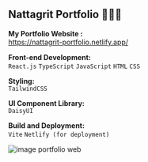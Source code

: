 ## Nattagrit Portfolio 👨🏻‍💻
**My Portfolio Website :**\
https://nattagrit-portfolio.netlify.app/

**Front-end Development:**\
`React.js` `TypeScript` `JavaScript` `HTML` `CSS`
  
**Styling:**\
`TailwindCSS`
  
**UI Component Library:**\
`DaisyUI`
  
**Build and Deployment:**\
`Vite` `Netlify (for deployment)`

![image portfolio web](https://github.com/Basicbay/Portfolio-Website/assets/151770227/fe948dcc-2f4b-4408-b2fb-2c49c9f87d65)


